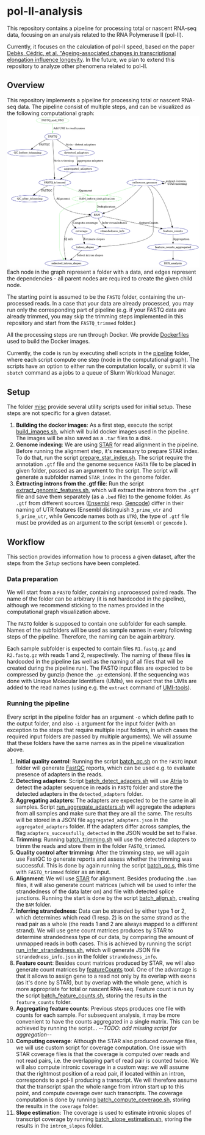 # pol-II-analysis

This repository contains a pipeline for processing total or nascent RNA-seq data,
focusing on an analysis related to the RNA Polymerase II (pol-II).

Currently, it focuses on the calculation of pol-II speed, based on the paper
[Debès, Cédric, et al. "Ageing-associated changes in transcriptional elongation influence longevity](https://www.nature.com/articles/s41586-023-05922-y).
In the future, we plan to extend this repository to analyze other phenomena related to pol-II.

## Overview
This repository implements a pipeline for processing  total or nascent RNA-seq data. 
The pipeline consist of multiple steps, and can be visualized as the following computational graph:
![image](misc/dag.png)
Each node in the graph represent a folder with a data, and edges represent the dependencies - all parent nodes are required to create
the given child node.

The starting point is assumed to be the ```FASTQ``` folder, containing the un-processed reads. 
In a case that your data are already processed, you may run only the corresponding part of pipeline 
(e.g. if your FASTQ data are already trimmed, you may skip the trimming steps 
implemented in this repository and start from the ```FASTQ_trimmed``` folder.)

All the processing steps are run through Docker. We provide [Dockerfiles](./dockerfiles) used to build the Docker images.

Currently, the code is run by executing shell scripts in the [pipeline](./pipeline) folder, 
where each script compute one step (node in the computational graph). The scripts have
an option to either run the computation locally, or submit it via
```sbatch``` command as a jobs to a queue of Slurm Workload Manager.

## Setup
The folder [misc](./misc) provide several utility scripts used for initial setup. 
These steps are not specific for a given dataset.
1. **Building the docker images**: As a first step, execute the script 
[build_images.sh](misc/build_images.sh), which will build docker images
used in the pipeline. The images will be also saved as a ```.tar``` files to a disk.
2. **Genome indexing**: We are using [STAR](https://github.com/alexdobin/STAR) 
for read alignment in the pipeline. Before running the alignment step,
it's necessary to prepare STAR index. 
To do that, run the script [prepare_star_index.sh](misc/prepare_star_index.sh). 
The script require the annotation ```.gtf``` file and the genome sequence ```FASTA``` file to be placed
in given folder, passed as an argument to the script. The script will generate a subfolder 
named ```STAR_index``` in the genome folder.
3. **Extracting introns from the .gtf file**: Run the script [extract_genomic_features.sh](misc/extract_genomic_features.sh),
which will extract the introns from the ```.gtf``` file and save them separately (as a ```.bed``` file)
to the genome folder. As ```.gtf``` from different sources ([Ensembl](https://www.ensembl.org/index.html) 
resp. [Gencode](https://www.gencodegenes.org/)) differ in their naming of UTR
features (Ensembl distinguish ```3_prime_utr``` and ```5_prime_utr```, while Gencode names both as ```UTR```),
the type of ```.gtf``` file must be provided as an argument to the script (```ensembl``` or ```gencode``` ).
## Workflow
This section provides information how to process a given dataset, after the steps from the 
*Setup* sections have been completed.
### Data preparation
We will start from a ```FASTQ``` folder, containing unprocessed paired reads.
The name of the folder can be arbitrary (it is not hardcoded in the pipeline), although we
recommend sticking to the names provided in the computational graph visualization above.

The ```FASTQ``` folder is supposed to contain one subfolder for each sample. Names of
the subfolders will be used as sample names in every following steps of the pipeline. Therefore,
the naming can be again arbitrary.

Each sample subfolder is expected to contain files ```R1.fastq.gz``` and ```R2.fastq.gz``` with
reads 1 and 2, respectively. The naming of these files **is** hardcoded in the pipeline 
(as well as the naming of all files that will be created during the pipeline run). The FASTQ input files
are expected to be compressed by gunzip (hence the ```.gz``` extension).
If the sequencing was done with Unique Molecular Identifiers (UMIs), we expect that the
UMIs are added to the read names (using e.g. the ```extract``` command of [UMI-tools](https://umi-tools.readthedocs.io/en/latest/)).

### Running the pipeline
Every script in the pipeline folder has an argument ```-o``` which define path to the output folder, and
also ```-i``` argument for the input folder (with an exception to the steps that require multiple input folders, in which
cases the required input folders are passed by multiple arguments).
We will assume that these folders have the same names as in the pipeline visualization above.
1. **Initial quality control**: Running the script [batch_qc.sh](pipeline/batch_qc.sh) on the ```FASTQ```
input folder will generate [FastQC](https://www.bioinformatics.babraham.ac.uk/projects/fastqc/) reports,
which can be used e.g. to evaluate presence of adapters in the reads.
2. **Detecting adapters**: Script [batch_detect_adapers.sh](pipeline/batch_detect_adapers.sh) will use [Atria](https://github.com/cihga39871/Atria)
to detect the adapter sequence in reads in ```FASTQ``` folder and store the 
detected adapters in the ```detected_adapters``` folder.
3. **Aggregating adapters**: The adapters are expected to be the same in all samples. Script [run_aggregate_adapters.sh](pipeline/run_aggregate_adapters.sh)
will aggregate the adapters from all samples and make sure that they are all the same. 
The results will be stored in a JSON file ```aggregated_adapters.json``` in the ```aggregated_adapters```
folder. If the adapters differ across samples, the flag ```adapters_successfully_detected``` in the JSON would be set to False.
4. **Trimming**: Running [batch_trimming.sh](pipeline/batch_trimming.sh) will use the detected adapters to trimm the reads
and store them in the folder ```FASTQ_trimmed```.
5. **Quality control after trimming**: After the trimming step, we will again use FastQC to generate reports and assess
whether the trimming was successful. This is done by again running the script [batch_qc.s](pipeline/batch_qc.sh),
this time with ```FASTQ_trimmed``` folder as an input.
6. **Alignment**: We will use [STAR](https://github.com/alexdobin/STAR) for alignment. Besides producing
the ```.bam``` files, it will also generate count matrices (which will be used to infer the strandedness of the data later on) and file
with detected splice junctions. Running the start is done by the script [batch_align.sh](pipeline/batch_align.sh),
creating the ```BAM``` folder.
7. **Inferring strandedness**: Data can be stranded by either type 1 or 2, which determines which read (1 resp. 2)
is on the same strand as the read pair as a whole (the reads 1 and 2 are always mapped to a different strand). We will use
gene count matrices produces by STAR to determine strandedness type of our data, by comparing the amount
of unmapped reads in both cases. This is achieved by running the script [run_infer_strandedness.sh](pipeline/run_infer_strandedness.sh),
which will generate JSON file ```strandedness_info.json``` in the folder ```strandedness_info```.
8. **Feature count**: Besides count matrices produced by STAR, we will also generate
count matrices by [featureCounts](https://subread.sourceforge.net/featureCounts.html) tool. One of the advantage is that it allows to assign
gene to a read not only by its overlap with exons (as it's done by STAR), but by overlap with the whole gene,
which is more appropriate for total or nascent RNA-seq. Feature count is run by the script
[batch_feature_counts.sh](pipeline/batch_feature_counts.sh), storing the results in the ```feature_counts``` folder.
9. **Aggregating feature counts**: Previous steps produces one file with counts for each sample.
For subsequent analysis, it may be more convenient to have the counts aggregated in a single matrix. This
can be achieved by running the script... --*TODO: add missing script for aggregation*--
10. **Computing coverage**: Although the STAR also produced coverage files, we will use custom script for coverage computation. 
One issue with STAR coverage files is that the coverage is computed over reads and not read pairs, i.e. the overlapping
part of read pair is counted twice. We will also compute intronic coverage in a custom way: we will assume
that the rightmost position of a read pair, if located within an intron, corresponds to a pol-II producing a transcript.
We will therefore assume that the transcript span the whole range from intron start up to this point, and compute coverage
over such transcripts. The coverage computation is done by running [batch_compute_coverage.sh](pipeline/batch_compute_coverage.sh),
storing the results in the ```coverage``` folder.
11. **Slope estimation**: The coverage is used to estimate intronic slopes of transcript coverage by running
[batch_slope_estimation.sh](pipeline/batch_slope_estimation.sh), storing the results in the
```intron_slopes``` folder.
